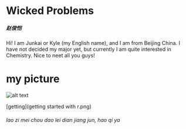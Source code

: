# Wicked Problems
##### 赵俊恺
Hi! I am Junkai or Kyle (my English name), and I am from Beijing China. I have not decided my major yet, but currently I am quite interested in Chemistry. Nice to neet all you guys!
# my picture 
![alt text](http://5b0988e595225.cdn.sohucs.com/images/20171122/d63ec3adb4404b0398192210543b0726.jpeg)

[getting](getting started with r.png)
###### lao zi mei chou dao lei dian jiang jun, hao qi ya 



